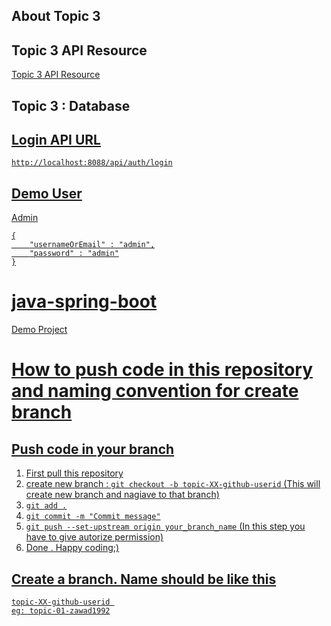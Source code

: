 ## About Topic 3

## Topic 3 API Resource

<a href="https://github.com/ConcaveIT/java-spring-boot/blob/topic-03-mohosinmiah/topic-03-mohosinmiah/topic03mohosin/src/main/resources/Task%2003.postman_collection.json" title="Topic 3 API Resource" target="_blank"> Topic 3 API Resource </a>

## Topic 3 : Database

<a href="https://github.com/ConcaveIT/java-spring-boot/blob/topic-03-mohosinmiah/topic-03-mohosinmiah/topic03mohosin/src/main/resources/topic03_mohosin.sql" 
title="Topic 3 Database with Data">

## Login  API URL 

```
http://localhost:8088/api/auth/login
```

## Demo User 
Admin

```
{
	"usernameOrEmail" : "admin",
	"password" : "admin"
}
```



# java-spring-boot
Demo Project

# How to push code in this repository and naming convention for create branch

## Push code in your branch
1) First pull this repository
2) create new branch : `git checkout -b topic-XX-github-userid` (This will create new branch and nagiave to that branch)
3) `git add .`
4) `git commit -m "Commit message"`
5) `git push --set-upstream origin your_branch_name` (In this step you have to give autorize permission)
6) Done . Happy coding;)

## Create a branch. Name should be like this
    topic-XX-github-userid 
    eg: topic-01-zawad1992






